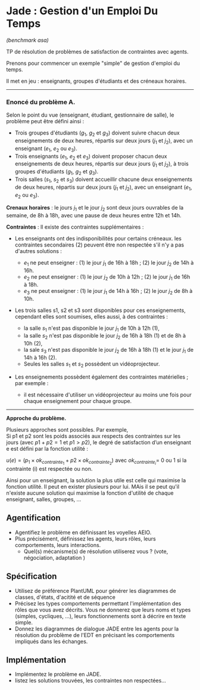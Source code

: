 # Jade :  Gestion d'un Emploi Du Temps 
*(benchmark asa)*

TP de résolution de problèmes de satisfaction de contraintes avec agents.

Prenons pour commencer un exemple "simple" de gestion d'emploi du temps.

Il met en jeu : enseignants, groupes d'étudiants et des créneaux horaires.

---
### Enoncé du problème A.
Selon le point du vue (enseignant, étudiant, gestionnaire de salle), le problème peut être défini ainsi :
- Trois groupes d'étudiants ($g_1$, $g_2$ et $g_3$) doivent suivre chacun deux enseignements de deux heures, répartis sur deux jours ($j_1$ et $j_2$), avec un enseignant ($e_1$, $e_2$ ou $e_3$).
- Trois enseignants ($e_1$, $e_2$ et $e_3$) doivent proposer chacun deux enseignements de deux heures, répartis sur deux jours ($j_1$ et $j_2$), à trois groupes d'étudiants ($g_1$, $g_2$ et $g_3$).
- Trois salles ($s_1$, $s_2$ et $s_3$) doivent accueillir chacune deux enseignements de deux heures, répartis sur deux jours ($j_1$ et $j_2$), avec un enseignant ($e_1$, $e_2$ ou $e_3$).

**Crenaux horaires** : le jours $j_1$ et le jour $j_2$ sont deux jours ouvrables de la semaine, de 8h à 18h, avec une pause de deux heures entre 12h et 14h.

**Contraintes** :
Il existe des contraintes supplémentaires :
- Les enseignants ont des indisponibilités pour certains créneaux. les contraintes secondaires (2) peuvent être non respectée s'il n'y a pas d'autres solutions :
  - $e_1$ ne peut enseigner : (1) le jour $j_1$ de 16h à 18h ; (2) le jour $j_2$ de 14h à 16h. 
  - $e_2$ ne peut enseigner : (1) le jour $j_2$ de 10h à 12h ; (2) le jour $j_1$ de 16h à 18h. 
  - $e_3$ ne peut enseigner : (1) le jour $j_1$ de 14h à 16h ; (2) le jour $j_2$ de 8h à 10h.

- Les trois salles s1, s2 et s3 sont disponibles pour ces enseignements, cependant elles sont soumises, elles aussi, à des contraintes :
  - la salle $s_1$ n'est pas disponible le jour $j_1$ de 10h à 12h (1),
  - la salle $s_2$ n'est pas disponible le jour $j_2$ de 16h à 18h (1) et de 8h à 10h (2),
  - la sale $s_3$ n'est pas disponible le jour $j_2$ de 16h à 18h (1) et le jour $j_1$ de 14h à 16h (2). 
  - Seules les salles $s_1$ et $s_2$ possèdent un vidéoprojecteur.

- Les enseignements possèdent également des contraintes matérielles ; par exemple :
    - il est nécessaire d'utiliser un vidéoprojecteur au moins une fois pour chaque enseignement pour chaque groupe.
 
---

**Approche du problème.**

Plusieurs approches sont possibles.
Par exemple,  
Si p1 et p2 sont les poids associés aux respects des contraintes sur les jours (avec $p1 + p2 = 1$ et $p1 > p2$), 
le degré de satisfaction d’un enseignant e est défini par la fonction utilité :

$u(e) = (p_1 \times ok_{contrainte_1} + p2 \times ok_{contrainte_2})$ avec $ok_{contrainte_i} =$ 0 ou 1 si la contrainte (i) est respectée ou non.

Ainsi pour un enseignant, la solution la plus utile est celle qui maximise la fonction utilité. Il peut en exister plusieurs pour lui.
MAis il se peut qu'il n'existe aucune solution qui maximise la fonction d'utilité de chaque enseignant, salles, groupes, ...


## Agentification 
  - Agentifiez le problème en définissant les voyelles AEIO.
  - Plus précisément, définissez les agents, leurs rôles, leurs comportements, leurs interactions.
    - Quel(s) mécanisme(s) de résolution utiliserez vous ? (vote, négociation, adaptation )

## Spécification
  - Utilisez de préférence PlantUML pour générer les diagrammes de classes, d'états, d'acitité et  de séquence
  - Précisez les types comportements permettant l'implémentation des rôles que vous avez décrits. Vous ne donnerez que leurs noms et types (simples, cycliques, ...), leurs fonctionnements sont à décrire en texte simple.
  - Donnez les diagrammes de dialogue JADE entre les agents pour la résolution du problème de l'EDT en précisant les comportements impliqués dans les échanges.

## Implémentation
  - Implémentez le problème en JADE.
  - listez les solutions trouvées, les contraintes non respectées...
